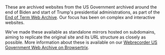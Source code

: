 These are archived websites from the US Government archived around the end of Biden and start of Trump's presidential administrations, as part of the [End of Term Web Archive](https://eotarchive.org/). Our focus has been on complex and interactive websites.

We've made these available as standalone mirrors hosted on subdomains, aiming to replicate the original site and its URL structure as closely as possible. More information about these is available on our [Webrecorder US Government Web Archive on Browsertrix](https://app.browsertrix.com/explore/usgov-archive).
